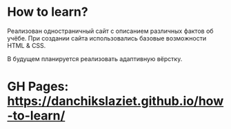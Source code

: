 # How to learn?  

Реализован одностраничный сайт с описанием различных фактов об учёбе. При создании сайта использовались базовые возможности HTML & CSS.  

В будущем планируется реализовать адаптивную вёрстку.

# GH Pages:  https://danchikslaziet.github.io/how-to-learn/

